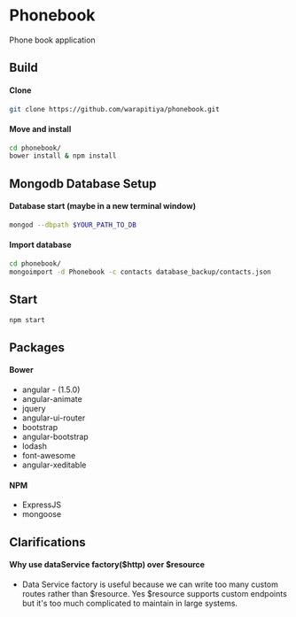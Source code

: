 # Phonebook
Phone book application

Build
-------------

#### Clone

```sh
git clone https://github.com/warapitiya/phonebook.git
```

#### Move and install
```sh
cd phonebook/
bower install & npm install
```

## Mongodb Database Setup

#### Database start (maybe in a new terminal window)
```sh
mongod --dbpath $YOUR_PATH_TO_DB
```

#### Import database
```sh
cd phonebook/
mongoimport -d Phonebook -c contacts database_backup/contacts.json
```

## Start
```sh
npm start
```


Packages
-------------

#### Bower

 - angular - (1.5.0)
 - angular-animate
 - jquery
 - angular-ui-router
 - bootstrap
 - angular-bootstrap
 - lodash
 - font-awesome
 - angular-xeditable
 
#### NPM
 
  - ExpressJS
  - mongoose
  
  
Clarifications
-------------

#### Why use dataService factory($http) over $resource

 - Data Service factory is useful because we can write too many custom routes rather than $resource. Yes $resource supports custom endpoints but it's too much complicated to maintain in large systems.